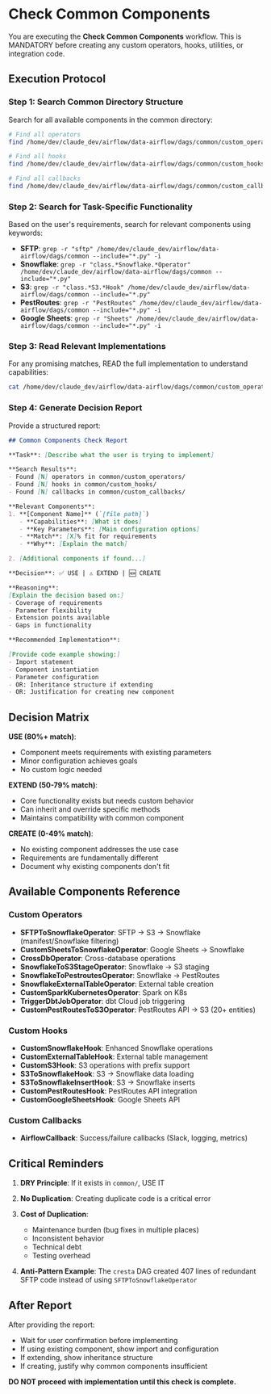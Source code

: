 # Check Common Components

You are executing the **Check Common Components** workflow. This is MANDATORY before creating any custom operators, hooks, utilities, or integration code.

## Execution Protocol

### Step 1: Search Common Directory Structure

Search for all available components in the common directory:

```bash
# Find all operators
find /home/dev/claude_dev/airflow/data-airflow/dags/common/custom_operators -name "*.py" -type f 2>/dev/null || echo "Operators directory not accessible"

# Find all hooks
find /home/dev/claude_dev/airflow/data-airflow/dags/common/custom_hooks -name "*.py" -type f 2>/dev/null || echo "Hooks directory not accessible"

# Find all callbacks
find /home/dev/claude_dev/airflow/data-airflow/dags/common/custom_callbacks -name "*.py" -type f 2>/dev/null || echo "Callbacks directory not accessible"
```

### Step 2: Search for Task-Specific Functionality

Based on the user's requirements, search for relevant components using keywords:

- **SFTP**: `grep -r "sftp" /home/dev/claude_dev/airflow/data-airflow/dags/common --include="*.py" -i`
- **Snowflake**: `grep -r "class.*Snowflake.*Operator" /home/dev/claude_dev/airflow/data-airflow/dags/common --include="*.py"`
- **S3**: `grep -r "class.*S3.*Hook" /home/dev/claude_dev/airflow/data-airflow/dags/common --include="*.py"`
- **PestRoutes**: `grep -r "PestRoutes" /home/dev/claude_dev/airflow/data-airflow/dags/common --include="*.py" -i`
- **Google Sheets**: `grep -r "Sheets" /home/dev/claude_dev/airflow/data-airflow/dags/common --include="*.py" -i`

### Step 3: Read Relevant Implementations

For any promising matches, READ the full implementation to understand capabilities:

```bash
cat /home/dev/claude_dev/airflow/data-airflow/dags/common/custom_operators/[filename].py
```

### Step 4: Generate Decision Report

Provide a structured report:

```markdown
## Common Components Check Report

**Task**: [Describe what the user is trying to implement]

**Search Results**:
- Found [N] operators in common/custom_operators/
- Found [N] hooks in common/custom_hooks/
- Found [N] callbacks in common/custom_callbacks/

**Relevant Components**:
1. **[Component Name]** (`[file path]`)
   - **Capabilities**: [What it does]
   - **Key Parameters**: [Main configuration options]
   - **Match**: [X]% fit for requirements
   - **Why**: [Explain the match]

2. [Additional components if found...]

**Decision**: ✅ USE | ⚠️ EXTEND | 🆕 CREATE

**Reasoning**:
[Explain the decision based on:]
- Coverage of requirements
- Parameter flexibility
- Extension points available
- Gaps in functionality

**Recommended Implementation**:

[Provide code example showing:]
- Import statement
- Component instantiation
- Parameter configuration
- OR: Inheritance structure if extending
- OR: Justification for creating new component
```

## Decision Matrix

**USE (80%+ match)**:
- Component meets requirements with existing parameters
- Minor configuration achieves goals
- No custom logic needed

**EXTEND (50-79% match)**:
- Core functionality exists but needs custom behavior
- Can inherit and override specific methods
- Maintains compatibility with common component

**CREATE (0-49% match)**:
- No existing component addresses the use case
- Requirements are fundamentally different
- Document why existing components don't fit

## Available Components Reference

### Custom Operators
- **SFTPToSnowflakeOperator**: SFTP → S3 → Snowflake (manifest/Snowflake filtering)
- **CustomSheetsToSnowflakeOperator**: Google Sheets → Snowflake
- **CrossDbOperator**: Cross-database operations
- **SnowflakeToS3StageOperator**: Snowflake → S3 staging
- **SnowflakeToPestroutesOperator**: Snowflake → PestRoutes
- **SnowflakeExternalTableOperator**: External table creation
- **CustomSparkKubernetesOperator**: Spark on K8s
- **TriggerDbtJobOperator**: dbt Cloud job triggering
- **CustomPestRoutesToS3Operator**: PestRoutes API → S3 (20+ entities)

### Custom Hooks
- **CustomSnowflakeHook**: Enhanced Snowflake operations
- **CustomExternalTableHook**: External table management
- **CustomS3Hook**: S3 operations with prefix support
- **S3ToSnowflakeHook**: S3 → Snowflake data loading
- **S3ToSnowflakeInsertHook**: S3 → Snowflake inserts
- **CustomPestRoutesHook**: PestRoutes API integration
- **CustomGoogleSheetsHook**: Google Sheets API

### Custom Callbacks
- **AirflowCallback**: Success/failure callbacks (Slack, logging, metrics)

## Critical Reminders

1. **DRY Principle**: If it exists in `common/`, USE IT
2. **No Duplication**: Creating duplicate code is a critical error
3. **Cost of Duplication**:
   - Maintenance burden (bug fixes in multiple places)
   - Inconsistent behavior
   - Technical debt
   - Testing overhead

4. **Anti-Pattern Example**: The `cresta` DAG created 407 lines of redundant SFTP code instead of using `SFTPToSnowflakeOperator`

## After Report

After providing the report:
- Wait for user confirmation before implementing
- If using existing component, show import and configuration
- If extending, show inheritance structure
- If creating, justify why common components insufficient

**DO NOT proceed with implementation until this check is complete.**
